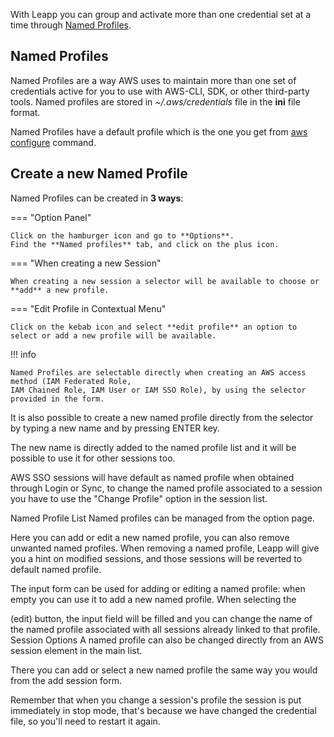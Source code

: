 With Leapp you can group and activate more than one credential set at a time through [Named Profiles](https://docs.aws.amazon.com/cli/latest/userguide/cli-configure-profiles.html).

## Named Profiles

Named Profiles are a way AWS uses to maintain more than one set of credentials active for you to use with AWS-CLI, SDK, or other third-party tools. Named profiles are stored in *~/.aws/credentials* file in the **ini** file format.

Named Profiles have a default profile which is the one you get from [aws configure](https://docs.aws.amazon.com/cli/latest/reference/configure/) command.

## Create a new Named Profile

Named Profiles can be created in **3 ways**:

=== "Option Panel"

    Click on the hamburger icon and go to **Options**. 
    Find the **Named profiles** tab, and click on the plus icon.

=== "When creating a new Session"

    When creating a new session a selector will be available to choose or **add** a new profile.

=== "Edit Profile in Contextual Menu"

    Click on the kebab icon and select **edit profile** an option to select or add a new profile will be available.


!!! info

    Named Profiles are selectable directly when creating an AWS access method (IAM Federated Role, 
    IAM Chained Role, IAM User or IAM SSO Role), by using the selector provided in the form.

It is also possible to create a new named profile directly from the selector by typing a new name and by pressing ENTER key.


The new name is directly added to the named profile list and it will be possible to use it for other sessions too.

AWS SSO sessions will have default as named profile when obtained through Login or Sync, to change the named profile associated to a session you have to use the "Change Profile" option in the session list.

Named Profile List
Named profiles can be managed from the option page.


Here you can add or edit a new named profile, you can also remove unwanted named profiles. When removing a named profile, Leapp will give you a hint on modified sessions, and those sessions will be reverted to default named profile.

The input form can be used for adding or editing a named profile: when empty you can use it to add a new named profile. When selecting the


(edit) button, the input field will be filled and you can change the name of the named profile associated with all sessions already linked to that profile.
Session Options
A named profile can also be changed directly from an AWS session element in the main list.


There you can add or select a new named profile the same way you would from the add session form.

Remember that when you change a session's profile the session is put immediately in stop mode, that's because we have changed the credential file, so you'll need to restart it again.
